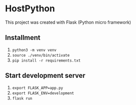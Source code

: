# HostPython

This project was created with Flask (Python micro framework)

## Installment

1. `python3 -m venv venv`
2. `source ./venv/bin/activate`
3. `pip install -r requirements.txt`


## Start development server
1. `export FLASK_APP=app.py`
2. `export FLASK_ENV=development`
3. `flask run`